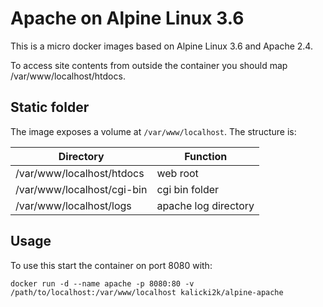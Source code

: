 # Apache on Alpine Linux 3.6
This is a micro docker images based on Alpine Linux 3.6 and Apache 2.4.

To access site contents from outside the container you should map /var/www/localhost/htdocs.

## Static folder
The image exposes a volume at `/var/www/localhost`. The structure is:

| Directory                  | Function             |
| -------------------------- | -------------------- |
| /var/www/localhost/htdocs  | web root             |
| /var/www/localhost/cgi-bin | cgi bin folder       |
| /var/www/localhost/logs    | apache log directory | 

## Usage

To use this start the container on port 8080 with:
```
docker run -d --name apache -p 8080:80 -v /path/to/localhost:/var/www/localhost kalicki2k/alpine-apache
```